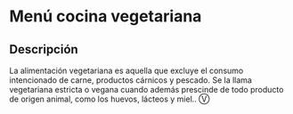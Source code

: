 # Menú cocina vegetariana


## Descripción 
La alimentación vegetariana es aquella que excluye el consumo intencionado de carne, productos cárnicos y pescado. Se la llama vegetariana estricta o vegana cuando además prescinde de todo producto de origen animal, como los huevos, lácteos y miel.. Ⓥ

